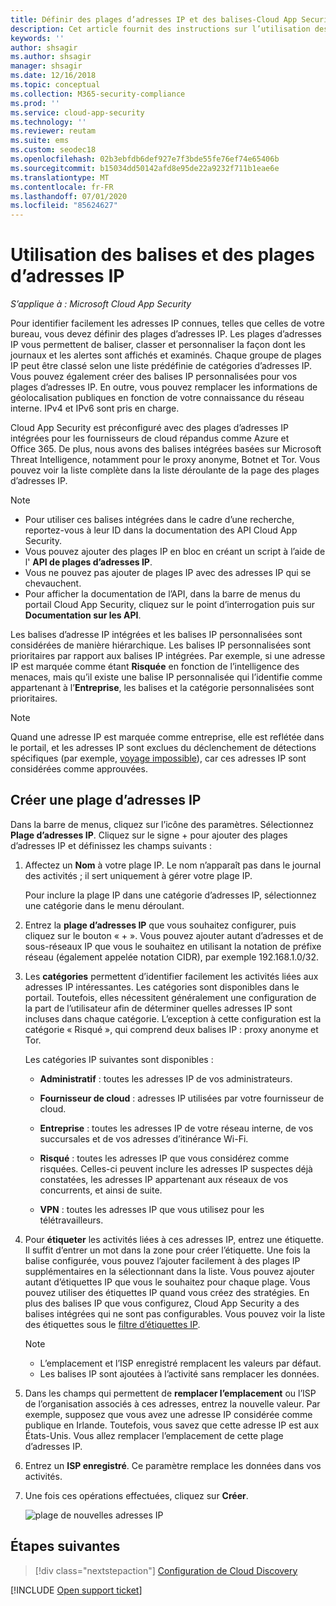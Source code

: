 ```yaml
---
title: Définir des plages d’adresses IP et des balises-Cloud App Security
description: Cet article fournit des instructions sur l’utilisation des balises et des catégories d’adresses IP.
keywords: ''
author: shsagir
ms.author: shsagir
manager: shsagir
ms.date: 12/16/2018
ms.topic: conceptual
ms.collection: M365-security-compliance
ms.prod: ''
ms.service: cloud-app-security
ms.technology: ''
ms.reviewer: reutam
ms.suite: ems
ms.custom: seodec18
ms.openlocfilehash: 02b3ebfdb6def927e7f3bde55fe76ef74e65406b
ms.sourcegitcommit: b15034dd50142afd8e95de22a9232f711b1eae6e
ms.translationtype: MT
ms.contentlocale: fr-FR
ms.lasthandoff: 07/01/2020
ms.locfileid: "85624627"
---
```

#  <a name="working-with-ip-ranges-and-tags"></a><a name="IPtagsandRanges"></a> Utilisation des balises et des plages d’adresses IP

*S’applique à : Microsoft Cloud App Security*

Pour identifier facilement les adresses IP connues, telles que celles de votre bureau, vous devez définir des plages d’adresses IP. Les plages d’adresses IP vous permettent de baliser, classer et personnaliser la façon dont les journaux et les alertes sont affichés et examinés. Chaque groupe de plages IP peut être classé selon une liste prédéfinie de catégories d’adresses IP. Vous pouvez également créer des balises IP personnalisées pour vos plages d’adresses IP. En outre, vous pouvez remplacer les informations de géolocalisation publiques en fonction de votre connaissance du réseau interne. IPv4 et IPv6 sont pris en charge.

Cloud App Security est préconfiguré avec des plages d’adresses IP intégrées pour les fournisseurs de cloud répandus comme Azure et Office 365. De plus, nous avons des balises intégrées basées sur Microsoft Threat Intelligence, notamment pour le proxy anonyme, Botnet et Tor. Vous pouvez voir la liste complète dans la liste déroulante de la page des plages d’adresses IP.

> [!NOTE]
>
> - Pour utiliser ces balises intégrées dans le cadre d’une recherche, reportez-vous à leur ID dans la documentation des API Cloud App Security.
> - Vous pouvez ajouter des plages IP en bloc en créant un script à l’aide de l' **API de plages d’adresses IP**.
> - Vous ne pouvez pas ajouter de plages IP avec des adresses IP qui se chevauchent.
> - Pour afficher la documentation de l’API, dans la barre de menus du portail Cloud App Security, cliquez sur le point d’interrogation puis sur **Documentation sur les API**.

Les balises d’adresse IP intégrées et les balises IP personnalisées sont considérées de manière hiérarchique. Les balises IP personnalisées sont prioritaires par rapport aux balises IP intégrées. Par exemple, si une adresse IP est marquée comme étant **Risquée** en fonction de l’intelligence des menaces, mais qu’il existe une balise IP personnalisée qui l’identifie comme appartenant à l’**Entreprise**, les balises et la catégorie personnalisées sont prioritaires.

>[!NOTE]
> Quand une adresse IP est marquée comme entreprise, elle est reflétée dans le portail, et les adresses IP sont exclues du déclenchement de détections spécifiques (par exemple, [voyage impossible](anomaly-detection-policy.md#impossible-travel)), car ces adresses IP sont considérées comme approuvées.

## <a name="create-an-ip-address-range"></a>Créer une plage d’adresses IP

Dans la barre de menus, cliquez sur l’icône des paramètres. Sélectionnez **Plage d’adresses IP**. Cliquez sur le signe + pour ajouter des plages d’adresses IP et définissez les champs suivants :

1. Affectez un **Nom** à votre plage IP. Le nom n’apparaît pas dans le journal des activités ; il sert uniquement à gérer votre plage IP.

    Pour inclure la plage IP dans une catégorie d’adresses IP, sélectionnez une catégorie dans le menu déroulant.

2. Entrez la **plage d’adresses IP** que vous souhaitez configurer, puis cliquez sur le bouton « + ». Vous pouvez ajouter autant d’adresses et de sous-réseaux IP que vous le souhaitez en utilisant la notation de préfixe réseau (également appelée notation CIDR), par exemple 192.168.1.0/32.

3. Les **catégories** permettent d’identifier facilement les activités liées aux adresses IP intéressantes. Les catégories sont disponibles dans le portail. Toutefois, elles nécessitent généralement une configuration de la part de l’utilisateur afin de déterminer quelles adresses IP sont incluses dans chaque catégorie. L’exception à cette configuration est la catégorie « Risqué », qui comprend deux balises IP : proxy anonyme et Tor.

    Les catégories IP suivantes sont disponibles :

    - **Administratif** : toutes les adresses IP de vos administrateurs.

    - **Fournisseur de cloud** : adresses IP utilisées par votre fournisseur de cloud.

    - **Entreprise** : toutes les adresses IP de votre réseau interne, de vos succursales et de vos adresses d’itinérance Wi-Fi.

    - **Risqué** : toutes les adresses IP que vous considérez comme risquées. Celles-ci peuvent inclure les adresses IP suspectes déjà constatées, les adresses IP appartenant aux réseaux de vos concurrents, et ainsi de suite.

    - **VPN** : toutes les adresses IP que vous utilisez pour les télétravailleurs.

4. Pour **étiqueter** les activités liées à ces adresses IP, entrez une étiquette. Il suffit d’entrer un mot dans la zone pour créer l’étiquette. Une fois la balise configurée, vous pouvez l’ajouter facilement à des plages IP supplémentaires en la sélectionnant dans la liste. Vous pouvez ajouter autant d’étiquettes IP que vous le souhaitez pour chaque plage. Vous pouvez utiliser des étiquettes IP quand vous créez des stratégies.  En plus des balises IP que vous configurez, Cloud App Security a des balises intégrées qui ne sont pas configurables. Vous pouvez voir la liste des étiquettes sous le [filtre d’étiquettes IP](activity-filters.md).
    > [!NOTE]
    > - L’emplacement et l’ISP enregistré remplacent les valeurs par défaut.
    > - Les balises IP sont ajoutées à l’activité sans remplacer les données.

5. Dans les champs qui permettent de **remplacer l’emplacement** ou l’ISP de l’organisation associés à ces adresses, entrez la nouvelle valeur. Par exemple, supposez que vous avez une adresse IP considérée comme publique en Irlande. Toutefois, vous savez que cette adresse IP est aux États-Unis. Vous allez remplacer l’emplacement de cette plage d’adresses IP.

6. Entrez un **ISP enregistré**. Ce paramètre remplace les données dans vos activités.

7. Une fois ces opérations effectuées, cliquez sur **Créer**.

    ![plage de nouvelles adresses IP](media/newipaddress-range.png "plage de nouvelles adresses IP")

## <a name="next-steps"></a>Étapes suivantes

> [!div class="nextstepaction"]
> [Configuration de Cloud Discovery](set-up-cloud-discovery.md)

[!INCLUDE [Open support ticket](includes/support.md)]

